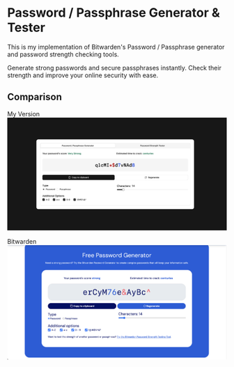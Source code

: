 # Password / Passphrase Generator & Tester

This is my implementation of Bitwarden's Password / Passphrase generator and password strength checking tools.

Generate strong passwords and secure passphrases instantly. Check their strength and improve your online security with ease.

## Comparison

My Version
![My version of Bitwarden's Password / Passphrase generator and password strength checking tools](./my-example.png)

Bitwarden
![Bitwarden's Password / Passphrase generator and password strength checking tools](./bitwarden.png)
